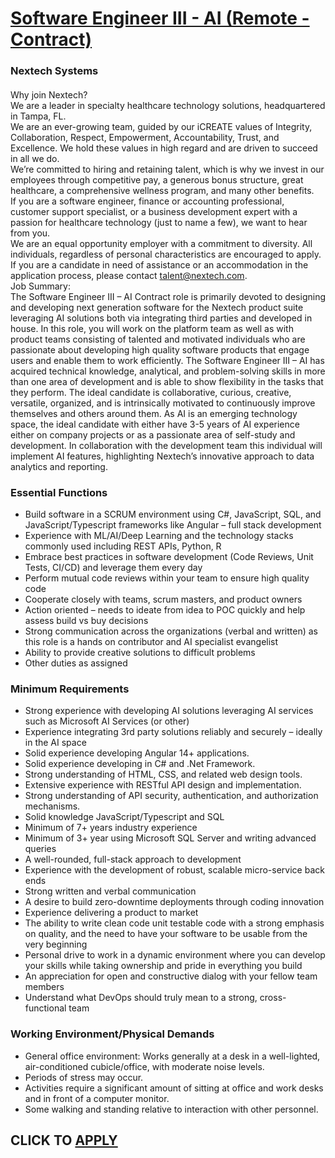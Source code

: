 # [Software Engineer III - AI (Remote - Contract)](https://www.remotewlb.com/apply/software-engineer-iii-ai-remote-contract)  
### Nextech Systems  
####  
Why join Nextech?  
We are a leader in specialty healthcare technology solutions, headquartered in Tampa, FL.  
We are an ever-growing team, guided by our iCREATE values of Integrity, Collaboration, Respect, Empowerment, Accountability, Trust, and Excellence. We hold these values in high regard and are driven to succeed in all we do.  
We’re committed to hiring and retaining talent, which is why we invest in our employees through competitive pay, a generous bonus structure, great healthcare, a comprehensive wellness program, and many other benefits.  
If you are a software engineer, finance or accounting professional, customer support specialist, or a business development expert with a passion for healthcare technology (just to name a few), we want to hear from you.  
We are an equal opportunity employer with a commitment to diversity. All individuals, regardless of personal characteristics are encouraged to apply. If you are a candidate in need of assistance or an accommodation in the application process, please contact talent@nextech.com.  
Job Summary:  
The Software Engineer III – AI Contract role is primarily devoted to designing and developing next generation software for the Nextech product suite leveraging AI solutions both via integrating third parties and developed in house. In this role, you will work on the platform team as well as with product teams consisting of talented and motivated individuals who are passionate about developing high quality software products that engage users and enable them to work efficiently. The Software Engineer III – AI has acquired technical knowledge, analytical, and problem-solving skills in more than one area of development and is able to show flexibility in the tasks that they perform. The ideal candidate is collaborative, curious, creative, versatile, organized, and is intrinsically motivated to continuously improve themselves and others around them. As AI is an emerging technology space, the ideal candidate with either have 3-5 years of AI experience either on company projects or as a
passionate area of self-study and development. In collaboration with the development team this individual will implement AI features, highlighting Nextech’s innovative approach to data analytics and reporting.  

### Essential Functions

  * Build software in a SCRUM environment using C#, JavaScript, SQL, and JavaScript/Typescript frameworks like Angular – full stack development
  * Experience with ML/AI/Deep Learning and the technology stacks commonly used including REST APIs, Python, R
  * Embrace best practices in software development (Code Reviews, Unit Tests, CI/CD) and leverage them every day
  * Perform mutual code reviews within your team to ensure high quality code
  * Cooperate closely with teams, scrum masters, and product owners
  * Action oriented – needs to ideate from idea to POC quickly and help assess build vs buy decisions
  * Strong communication across the organizations (verbal and written) as this role is a hands on contributor and AI specialist evangelist
  * Ability to provide creative solutions to difficult problems
  * Other duties as assigned

### Minimum Requirements

  * Strong experience with developing AI solutions leveraging AI services such as Microsoft AI Services (or other)
  * Experience integrating 3rd party solutions reliably and securely – ideally in the AI space
  * Solid experience developing Angular 14+ applications.
  * Solid experience developing in C# and .Net Framework.
  * Strong understanding of HTML, CSS, and related web design tools.
  * Extensive experience with RESTful API design and implementation.
  * Strong understanding of API security, authentication, and authorization mechanisms.
  * Solid knowledge JavaScript/Typescript and SQL 
  * Minimum of 7+ years industry experience 
  * Minimum of 3+ year using Microsoft SQL Server and writing advanced queries 
  * A well-rounded, full-stack approach to development 
  * Experience with the development of robust, scalable micro-service back ends 
  * Strong written and verbal communication
  * A desire to build zero-downtime deployments through coding innovation 
  * Experience delivering a product to market 
  * The ability to write clean code unit testable code with a strong emphasis on quality, and the need to have your software to be usable from the very beginning 
  * Personal drive to work in a dynamic environment where you can develop your skills while taking ownership and pride in everything you build 
  * An appreciation for open and constructive dialog with your fellow team members 
  * Understand what DevOps should truly mean to a strong, cross-functional team

### Working Environment/Physical Demands

  * General office environment: Works generally at a desk in a well-lighted, air-conditioned cubicle/office, with moderate noise levels. 
  * Periods of stress may occur.
  * Activities require a significant amount of sitting at office and work desks and in front of a computer monitor.
  * Some walking and standing relative to interaction with other personnel. 

  
## CLICK TO [APPLY](https://www.remotewlb.com/apply/software-engineer-iii-ai-remote-contract)

